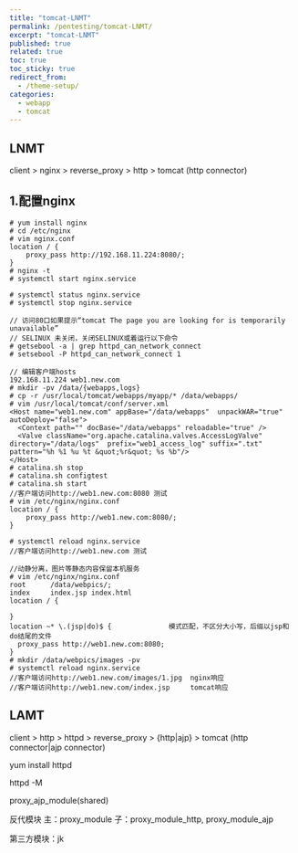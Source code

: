 ```yaml
---
title: "tomcat-LNMT"
permalink: /pentesting/tomcat-LNMT/
excerpt: "tomcat-LNMT"
published: true
related: true
toc: true
toc_sticky: true
redirect_from:
  - /theme-setup/
categories: 
  - webapp
  - tomcat
---  
```


## LNMT

client >  nginx  >  reverse_proxy   >  http  > tomcat (http connector)

## 1.配置nginx

```
# yum install nginx 
# cd /etc/nginx
# vim nginx.conf
location / {
    proxy_pass http://192.168.11.224:8080/;
}
# nginx -t 
# systemctl start nginx.service

# systemctl status nginx.service 
# systemctl stop nginx.service

// 访问80口如果提示“tomcat The page you are looking for is temporarily unavailable”
// SELINUX 未关闭，关闭SELINUX或着运行以下命令
# getsebool -a | grep httpd_can_network_connect
# setsebool -P httpd_can_network_connect 1
```
```
// 编辑客户端hosts
192.168.11.224 web1.new.com
# mkdir -pv /data/{webapps,logs}
# cp -r /usr/local/tomcat/webapps/myapp/* /data/webapps/
# vim /usr/local/tomcat/conf/server.xml 
<Host name="web1.new.com" appBase="/data/webapps"  unpackWAR="true" autoDeploy="false">
  <Context path="" docBase="/data/webapps" reloadable="true" />
  <Valve className="org.apache.catalina.valves.AccessLogValve"  directory="/data/logs"  prefix="web1_access_log" suffix=".txt" pattern="%h %1 %u %t &quot;%r&quot; %s %b"/>
</Host>
# catalina.sh stop
# catalina.sh configtest
# catalina.sh start
//客户端访问http://web1.new.com:8080 测试
# vim /etc/nginx/nginx.conf
location / {
    proxy_pass http://web1.new.com:8080/;
}

# systemctl reload nginx.service
//客户端访问http://web1.new.com 测试
```
```
//动静分离，图片等静态内容保留本机服务
# vim /etc/nginx/nginx.conf
root      /data/webpics/;
index     index.jsp index.html
location / {

}
location ~* \.(jsp|do)$ {              模式匹配，不区分大小写，后缀以jsp和do结尾的文件
  proxy_pass http://web1.new.com:8080;
}
# mkdir /data/webpics/images -pv
# systemctl reload nginx.service
//客户端访问http://web1.new.com/images/1.jpg  nginx响应
//客户端访问http://web1.new.com/index.jsp     tomcat响应
```


## LAMT

client >  http  >  httpd  >  reverse_proxy   >  {http|ajp}  > tomcat (http connector|ajp connector)

yum install httpd

httpd -M

proxy_ajp_module(shared)

反代模块
  主：proxy_module
  子：proxy_module_http, proxy_module_ajp

  第三方模块：jk